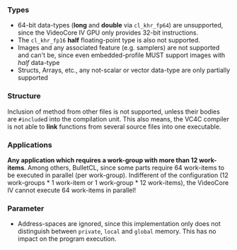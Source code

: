 ### Types
* 64-bit data-types (**long** and **double** via `cl_khr_fp64`) are unsupported, since the VideoCore IV GPU only provides 32-bit instructions.
* The `cl_khr_fp16` **half** floating-point type is also not supported.
* Images and any associated feature (e.g. samplers) are not supported and can't be, since even embedded-profile MUST support images with *half* data-type
* Structs, Arrays, etc., any not-scalar or vector data-type are only partially supported

### Structure
Inclusion of method from other files is not supported, unless their bodies are `#include`d into the compilation unit.
This also means, the VC4C compiler is not able to **link** functions from several source files into one executable.

### Applications
**Any application which requires a work-group with more than 12 work-items**. Among others,
BulletCL, since some parts require 64 work-items to be executed in parallel (per work-group). 
Indifferent of the configuration (12 work-groups * 1 work-item or 1 work-group * 12 work-items),
the VideoCore IV cannot execute 64 work-items in parallel!

### Parameter
* Address-spaces are ignored, since this implementation only does not distinguish between `private`, `local` and `global` memory. This has no impact on the program execution.
